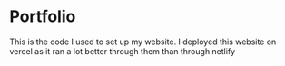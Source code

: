 # Portfolio

This is the code I used to set up my website.
I deployed this website on vercel as it ran a lot better through them than through netlify
